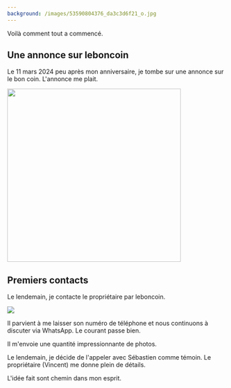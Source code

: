 ```yaml
---
background: /images/53590804376_da3c3d6f21_o.jpg
---
```

Voilà comment tout a commencé.

## Une annonce sur leboncoin

Le 11 mars 2024 peu après mon anniversaire, je tombe sur une annonce sur le bon coin. L'annonce me plait.

<img src="{{site.baseurl}}/images/IMG_7427.jpg" class="img-fluid" width="400px"/>

## Premiers contacts

Le lendemain, je contacte le propriétaire par leboncoin.

<img src="{{site.baseurl}}/images/premier_message_leboncoin.png" class="img-fluid" />

Il parvient à me laisser son numéro de téléphone et nous continuons à discuter via WhatsApp. Le courant passe bien.

Il m'envoie une quantité impressionnante de photos.

Le lendemain, je décide de l'appeler avec Sébastien comme témoin. Le propriétaire (Vincent) me donne plein de détails.

L'idée fait sont chemin dans mon esprit.
